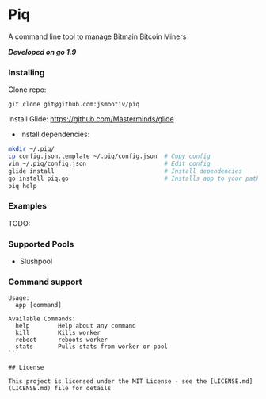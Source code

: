 # Piq
A command line tool to manage Bitmain Bitcoin Miners

***Developed on go 1.9***

### Installing

Clone repo:

` git clone git@github.com:jsmootiv/piq `

Install Glide: https://github.com/Masterminds/glide

- Install dependencies:

```bash
mkdir ~/.piq/
cp config.json.template ~/.piq/config.json  # Copy config
vim ~/.piq/config.json                      # Edit config
glide install                               # Install dependencies
go install piq.go                           # Installs app to your path
piq help
```

### Examples
TODO:

### Supported Pools
- Slushpool


### Command support

````
Usage:
  app [command]

Available Commands:
  help        Help about any command
  kill        Kills worker
  reboot      reboots worker
  stats       Pulls stats from worker or pool
```

## License

This project is licensed under the MIT License - see the [LICENSE.md](LICENSE.md) file for details
